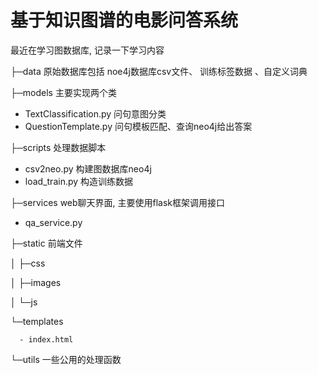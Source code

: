 # 基于知识图谱的电影问答系统

最近在学习图数据库, 记录一下学习内容

├─data  原始数据库包括 noe4j数据库csv文件、 训练标签数据 、自定义词典

├─models 主要实现两个类
  - TextClassification.py 问句意图分类
  - QuestionTemplate.py   问句模板匹配、查询neo4j给出答案

├─scripts 处理数据脚本
  
  - csv2neo.py 构建图数据库neo4j
  - load_train.py 构造训练数据 

├─services web聊天界面, 主要使用flask框架调用接口
   - qa_service.py
   
   ├─static 前端文件
   
   │  ├─css
   
   │  ├─images
   
   │  └─js
   
   └─templates
   
      - index.html
         
└─utils 一些公用的处理函数


